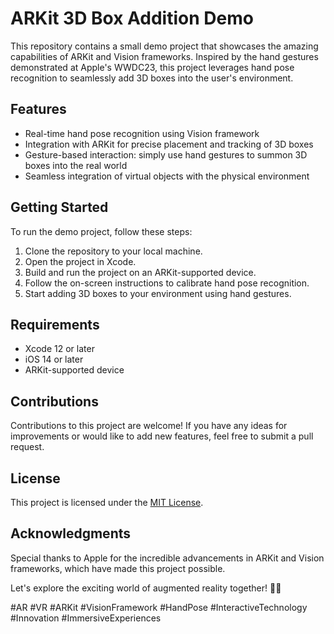 # ARKit 3D Box Addition Demo

This repository contains a small demo project that showcases the amazing capabilities of ARKit and Vision frameworks. Inspired by the hand gestures demonstrated at Apple's WWDC23, this project leverages hand pose recognition to seamlessly add 3D boxes into the user's environment.

## Features
- Real-time hand pose recognition using Vision framework
- Integration with ARKit for precise placement and tracking of 3D boxes
- Gesture-based interaction: simply use hand gestures to summon 3D boxes into the real world
- Seamless integration of virtual objects with the physical environment

## Getting Started
To run the demo project, follow these steps:
1. Clone the repository to your local machine.
2. Open the project in Xcode.
3. Build and run the project on an ARKit-supported device.
4. Follow the on-screen instructions to calibrate hand pose recognition.
5. Start adding 3D boxes to your environment using hand gestures.

## Requirements
- Xcode 12 or later
- iOS 14 or later
- ARKit-supported device

## Contributions
Contributions to this project are welcome! If you have any ideas for improvements or would like to add new features, feel free to submit a pull request.

## License
This project is licensed under the [MIT License](LICENSE).

## Acknowledgments
Special thanks to Apple for the incredible advancements in ARKit and Vision frameworks, which have made this project possible.

Let's explore the exciting world of augmented reality together! 🚀🔮

#AR #VR #ARKit #VisionFramework #HandPose #InteractiveTechnology #Innovation #ImmersiveExperiences
